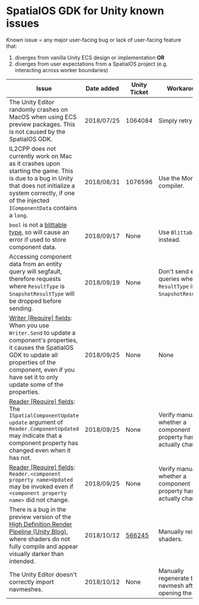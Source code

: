 # SpatialOS GDK for Unity known issues

Known issue = any major user-facing bug or lack of user-facing feature that:
1. diverges from vanilla Unity ECS design or implementation **OR**
1. diverges from user expectations from a SpatialOS project (e.g. interacting across worker boundaries)

| Issue                                                                                                                                                                                                                                                                                                                        | Date added | Unity Ticket | Workaround?                                                           | Fixed? |
|------------------------------------------------------------------------------------------------------------------------------------------------------------------------------------------------------------------------------------------------------------------------------------------------------------------------------|------------|--------------|-----------------------------------------------------------------------|--------|
| The Unity Editor randomly crashes on MacOS when using ECS preview packages. This is not caused by the SpatialOS GDK.                                                                                                                                                                                                         | 2018/07/25 | 1064084      | Simply retry.                                                         | No     |
| IL2CPP does not currently work on Mac as it crashes upon starting the game. This is due to a bug in Unity that does not initialize a system correctly, if one of the injected `IComponentData` contains a `long`.                                                                                                            | 2018/08/31 | 1076596      | Use the Mono compiler.                                                | Yes    |
| `bool` is not a [blittable type](https://docs.microsoft.com/en-us/dotnet/framework/interop/blittable-and-non-blittable-types), so will cause an error if used to store component data.                                                                                                                                       | 2018/09/17 | None         | Use `BlittableBool` instead.                                          | No     |
| Accessing component data from an entity query will segfault, therefore requests where `ResultType` is `SnapshotResultType` will be dropped before sending.                                                                                                                                                                   | 2018/09/19 | None         | Don't send entity queries where `ResultType` is `SnapshotResultType`. | No     |
| [Writer [Require] fields]({{urlRoot}}/content/gameobject/reading-and-writing-component-data.md#how-to-update-spatialos-component-properties): When you use `Writer.Send` to update a component's properties, it causes the SpatialOS GDK to update all properties of the component, even if you have set it to only update some of the properties. | 2018/09/25 | None         | None                                                                  | No     |
| [Reader [Require] fields]({{urlRoot}}/content/gameobject/reading-and-writing-component-data#how-to-react-to-component-property-changes): The `ISpatialComponentUpdate update` argument of `Reader.ComponentUpdated` may indicate that a component property has changed even when it has not.                                          | 2018/09/25 | None         | Verify manually whether a component property has actually changed.    | No     |
| [Reader [Require] fields]({{urlRoot}}/content/gameobject/reading-and-writing-component-data.md#how-to-react-to-component-property-changes): `Reader.<component property name>Updated` may be invoked even if `<component property name>` did not change.                                                                                 | 2018/09/25 | None         | Verify manually whether a component property has actually changed.    | No     |
| There is a bug in the preview version of the [High Definition Render Pipeline (Unity Blog)](https://blogs.unity3d.com/2018/03/16/the-high-definition-render-pipeline-focused-on-visual-quality/), where shaders do not fully compile and appear visually darker than intended. | 2018/10/12 | [566245](https://forum.unity.com/threads/shadergraph-subgraph-importing-bug-on-shared-project.566245/)         | Manually reimport shaders.                                                                  | No     |
| The Unity Editor doesn't correctly import navmeshes. | 2018/10/12 | None         | Manually regenerate the navmesh after opening the project.                                                                  | No     |
